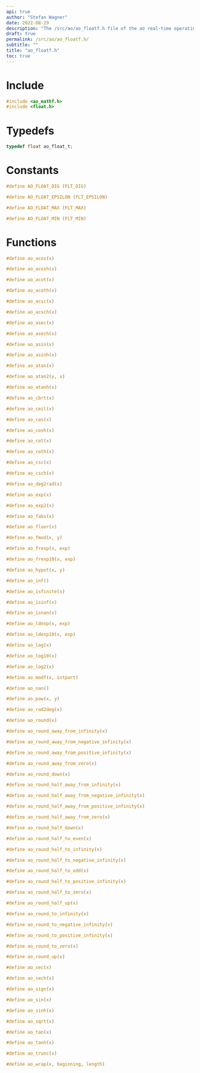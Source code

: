 ```yaml
---
api: true
author: "Stefan Wagner"
date: 2022-08-29
description: "The /src/ao/ao_floatf.h file of the ao real-time operating system."
draft: true
permalink: /src/ao/ao_floatf.h/
subtitle: ""
title: "ao_floatf.h"
toc: true
---
```


# Include

```c
#include <ao_mathf.h>
#include <float.h>
```

# Typedefs

```c
typedef float ao_float_t;
```

# Constants

```c
#define AO_FLOAT_DIG (FLT_DIG)
```

```c
#define AO_FLOAT_EPSILON (FLT_EPSILON)
```

```c
#define AO_FLOAT_MAX (FLT_MAX)
```

```c
#define AO_FLOAT_MIN (FLT_MIN)
```

# Functions

```c
#define ao_acos(x)
```

```c
#define ao_acosh(x)
```

```c
#define ao_acot(x)
```

```c
#define ao_acoth(x)
```

```c
#define ao_acsc(x)
```

```c
#define ao_acsch(x)
```

```c
#define ao_asec(x)
```

```c
#define ao_asech(x)
```

```c
#define ao_asin(x)
```

```c
#define ao_asinh(x)
```

```c
#define ao_atan(x)
```

```c
#define ao_atan2(y, x)
```

```c
#define ao_atanh(x)
```

```c
#define ao_cbrt(x)
```

```c
#define ao_ceil(x)
```

```c
#define ao_cos(x)
```

```c
#define ao_cosh(x)
```

```c
#define ao_cot(x)
```

```c
#define ao_coth(x)
```

```c
#define ao_csc(x)
```

```c
#define ao_csch(x)
```

```c
#define ao_deg2rad(x)
```

```c
#define ao_exp(x)
```

```c
#define ao_exp2(x)
```

```c
#define ao_fabs(x)
```

```c
#define ao_floor(x)
```

```c
#define ao_fmod(x, y)
```

```c
#define ao_frexp(x, exp)
```

```c
#define ao_frexp10(x, exp)
```

```c
#define ao_hypot(x, y)
```

```c
#define ao_inf()
```

```c
#define ao_isfinite(x)
```

```c
#define ao_isinf(x)
```

```c
#define ao_isnan(x)
```

```c
#define ao_ldexp(x, exp)
```

```c
#define ao_ldexp10(x, exp)
```

```c
#define ao_log(x)
```

```c
#define ao_log10(x)
```

```c
#define ao_log2(x)
```

```c
#define ao_modf(x, intpart)
```

```c
#define ao_nan()
```

```c
#define ao_pow(x, y)
```

```c
#define ao_rad2deg(x)
```

```c
#define ao_round(x)
```

```c
#define ao_round_away_from_infinity(x)
```

```c
#define ao_round_away_from_negative_infinity(x)
```

```c
#define ao_round_away_from_positive_infinity(x)
```

```c
#define ao_round_away_from_zero(x)
```

```c
#define ao_round_down(x)
```

```c
#define ao_round_half_away_from_infinity(x)
```

```c
#define ao_round_half_away_from_negative_infinity(x)
```

```c
#define ao_round_half_away_from_positive_infinity(x)
```

```c
#define ao_round_half_away_from_zero(x)
```

```c
#define ao_round_half_down(x)
```

```c
#define ao_round_half_to_even(x)
```

```c
#define ao_round_half_to_infinity(x)
```

```c
#define ao_round_half_to_negative_infinity(x)
```

```c
#define ao_round_half_to_odd(x)
```

```c
#define ao_round_half_to_positive_infinity(x)
```

```c
#define ao_round_half_to_zero(x)
```

```c
#define ao_round_half_up(x)
```

```c
#define ao_round_to_infinity(x)
```

```c
#define ao_round_to_negative_infinity(x)
```

```c
#define ao_round_to_positive_infinity(x)
```

```c
#define ao_round_to_zero(x)
```

```c
#define ao_round_up(x)
```

```c
#define ao_sec(x)
```

```c
#define ao_sech(x)
```

```c
#define ao_sign(x)
```

```c
#define ao_sin(x)
```

```c
#define ao_sinh(x)
```

```c
#define ao_sqrt(x)
```

```c
#define ao_tan(x)
```

```c
#define ao_tanh(x)
```

```c
#define ao_trunc(x)
```

```c
#define ao_wrap(x, beginning, length)
```

